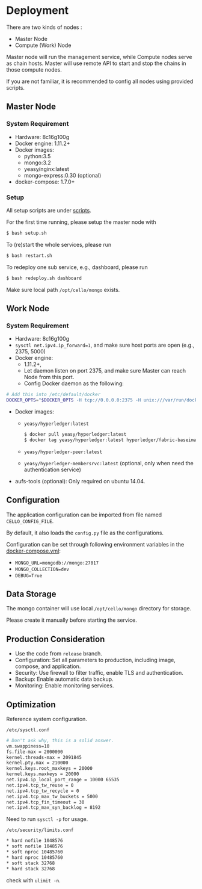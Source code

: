# Deployment

There are two kinds of nodes : 

* Master Node
* Compute (Work) Node

Master node will run the management service, while Compute nodes serve as chain hosts. Master will use remote API to start and stop the chains in those compute nodes.

If you are not familiar, it is recommended to config all nodes using provided scripts.

## Master Node

### System Requirement
* Hardware: 8c16g100g
* Docker engine: 1.11.2+
* Docker images:
    - python:3.5
    - mongo:3.2
    - yeasy/nginx:latest
    - mongo-express:0.30 (optional)
* docker-compose: 1.7.0+

### Setup

All setup scripts are under [scripts](scripts).

For the first time running, please setup the master node with

```sh
$ bash setup.sh
```

To (re)start the whole services, please run

```sh
$ bash restart.sh
```

To redeploy one sub service, e.g., dashboard, please run

```sh
$ bash redeploy.sh dashboard
```

Make sure local path `/opt/cello/mongo` exists.


## Work Node 

### System Requirement
* Hardware: 8c16g100g
* `sysctl net.ipv4.ip_forward=1`, and make sure host ports are open (e.g., 2375, 5000)
* Docker engine:
    - 1.11.2+,
    - Let daemon listen on port 2375, and make sure Master can reach Node from this port.
    - Config Docker daemon as the following:
```sh
# Add this into /etc/default/docker
DOCKER_OPTS="$DOCKER_OPTS -H tcp://0.0.0.0:2375 -H unix:///var/run/docker.sock --api-cors-header='*' --default-ulimit=nofile=1024:2048 --default-ulimit=nproc=4096:8192"
```
* Docker images:
    - `yeasy/hyperledger:latest`

        ```sh
        $ docker pull yeasy/hyperledger:latest
        $ docker tag yeasy/hyperledger:latest hyperledger/fabric-baseimage:latest
        ```
    - `yeasy/hyperledger-peer:latest`
    - `yeasy/hyperledger-membersrvc:latest` (optional, only when need the authentication service)
* aufs-tools (optional): Only required on ubuntu 14.04.

## Configuration
The application configuration can be imported from file named `CELLO_CONFIG_FILE`.

By default, it also loads the `config.py` file as the configurations.

Configuration can be set through following environment variables in the [docker-compose.yml](docker-compose.yml):

* `MONGO_URL=mongodb://mongo:27017`
* `MONGO_COLLECTION=dev`
* `DEBUG=True`

## Data Storage
The mongo container will use local `/opt/cello/mongo` directory for storage. 

Please create it manually before starting the service.

## Production Consideration

* Use the code from `release` branch.
* Configuration: Set all parameters to production, including image, compose, and application.
* Security: Use firewall to filter traffic, enable TLS and authentication.
* Backup: Enable automatic data backup.
* Monitoring: Enable monitoring services.

## Optimization
Reference system configuration.

`/etc/sysctl.conf`

```sh
# Don't ask why, this is a solid answer.
vm.swappiness=10
fs.file-max = 2000000
kernel.threads-max = 2091845
kernel.pty.max = 210000
kernel.keys.root_maxkeys = 20000
kernel.keys.maxkeys = 20000
net.ipv4.ip_local_port_range = 10000 65535
net.ipv4.tcp_tw_reuse = 0
net.ipv4.tcp_tw_recycle = 0
net.ipv4.tcp_max_tw_buckets = 5000
net.ipv4.tcp_fin_timeout = 30
net.ipv4.tcp_max_syn_backlog = 8192
```

Need to run `sysctl -p` for usage.

`/etc/security/limits.conf`

```sh
* hard nofile 1048576
* soft nofile 1048576
* soft nproc 10485760
* hard nproc 10485760
* soft stack 32768
* hard stack 32768
```
check with `ulimit -n`.

